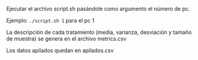 Ejecutar el archivo script.sh pasándole como argumento el número de pc.

Ejemplo: `./script.sh 1` para el pc 1

La descripción de cada tratamiento (media, varianza, desviación y tamaño de muestra) se 
genera en el archivo metrics.csv

Los datos apilados quedan en apilados.csv